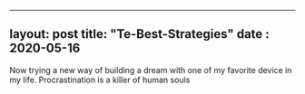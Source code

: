 ---
layout: post
title: "Te-Best-Strategies"
 date : 2020-05-16
 ----

Now trying a new way of building a dream with one of my favorite device in my life. Procrastination is a killer of human souls

